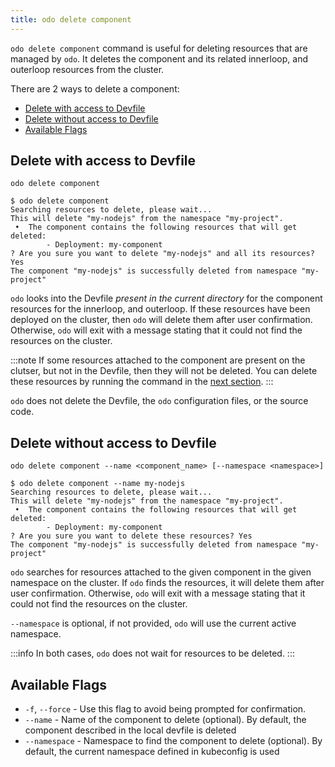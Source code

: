 ```yaml
---
title: odo delete component
---
```


`odo delete component` command is useful for deleting resources that are managed by `odo`. It deletes the component and its related innerloop, and outerloop resources from the cluster.

There are 2 ways to delete a component:
- [Delete with access to Devfile](#delete-with-access-to-devfile)
- [Delete without access to Devfile](#delete-without-access-to-devfile)
- [Available Flags](#available-flags)

## Delete with access to Devfile
```shell
odo delete component
```
```shell
$ odo delete component
Searching resources to delete, please wait...
This will delete "my-nodejs" from the namespace "my-project".
 •  The component contains the following resources that will get deleted:
        - Deployment: my-component
? Are you sure you want to delete "my-nodejs" and all its resources? Yes
The component "my-nodejs" is successfully deleted from namespace "my-project"
```
`odo` looks into the Devfile _present in the current directory_ for the component resources for the innerloop, and outerloop.
If these resources have been deployed on the cluster, then `odo` will delete them after user confirmation.
Otherwise, `odo` will exit with a message stating that it could not find the resources on the cluster.

:::note
If some resources attached to the component are present on the clutser, but not in the Devfile, then they will not be deleted.
You can delete these resources by running the command in the [next section](#delete-without-access-to-devfile).
:::

`odo` does not delete the Devfile, the `odo` configuration files, or the source code.

## Delete without access to Devfile
```shell
odo delete component --name <component_name> [--namespace <namespace>]
```
```shell
$ odo delete component --name my-nodejs
Searching resources to delete, please wait...
This will delete "my-nodejs" from the namespace "my-project".
 •  The component contains the following resources that will get deleted:
        - Deployment: my-component
? Are you sure you want to delete these resources? Yes
The component "my-nodejs" is successfully deleted from namespace "my-project"
```

`odo` searches for resources attached to the given component in the given namespace on the cluster.
If `odo` finds the resources, it will delete them after user confirmation.
Otherwise, `odo` will exit with a message stating that it could not find the resources on the cluster.

`--namespace` is optional, if not provided, `odo` will use the current active namespace.

:::info
In both cases, `odo` does not wait for resources to be deleted.
:::

## Available Flags
* `-f`, `--force` - Use this flag to avoid being prompted for confirmation.
* `--name` - Name of the component to delete (optional). By default, the component described in the local devfile is deleted
* `--namespace` - Namespace to find the component to delete (optional). By default, the current namespace defined in kubeconfig is used
